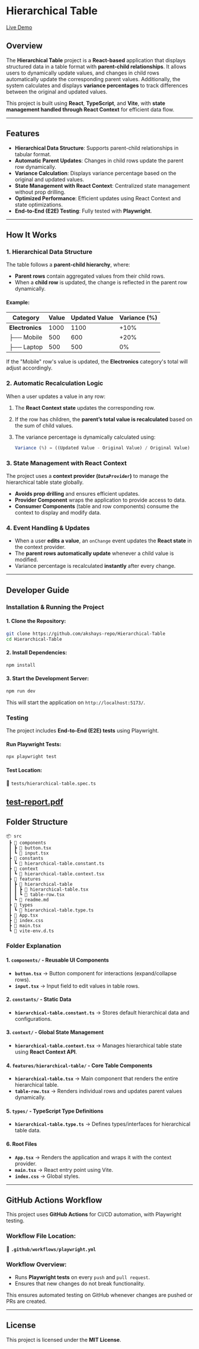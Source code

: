# Hierarchical Table

[Live Demo](https://hierarchical-table-mauve.vercel.app/)

## Overview  
The **Hierarchical Table** project is a **React-based** application that displays structured data in a table format with **parent-child relationships**. It allows users to dynamically update values, and changes in child rows automatically update the corresponding parent values. Additionally, the system calculates and displays **variance percentages** to track differences between the original and updated values.

This project is built using **React**, **TypeScript**, and **Vite**, with **state management handled through React Context** for efficient data flow.

---

## Features  
- **Hierarchical Data Structure**: Supports parent-child relationships in tabular format.
- **Automatic Parent Updates**: Changes in child rows update the parent row dynamically.
- **Variance Calculation**: Displays variance percentage based on the original and updated values.
- **State Management with React Context**: Centralized state management without prop drilling.
- **Optimized Performance**: Efficient updates using React Context and state optimizations.
- **End-to-End (E2E) Testing**: Fully tested with **Playwright**.

---

## How It Works  

### 1. **Hierarchical Data Structure**  
The table follows a **parent-child hierarchy**, where:
- **Parent rows** contain aggregated values from their child rows.
- When a **child row** is updated, the change is reflected in the parent row dynamically.

#### **Example:**

| Category      | Value | Updated Value | Variance (%) |
|--------------|-------|--------------|--------------|
| **Electronics** | 1000  | 1100  | +10% |
| ├── Mobile   | 500   | 600   | +20% |
| ├── Laptop   | 500   | 500   | 0%  |

If the "Mobile" row's value is updated, the **Electronics** category's total will adjust accordingly.

### 2. **Automatic Recalculation Logic**  
When a user updates a value in any row:
1. The **React Context state** updates the corresponding row.
2. If the row has children, the **parent’s total value is recalculated** based on the sum of child values.
3. The variance percentage is dynamically calculated using:
   
   ```ts
   Variance (%) = ((Updated Value - Original Value) / Original Value) * 100
   ```

### 3. **State Management with React Context**  
The project uses a **context provider (`DataProvider`)** to manage the hierarchical table state globally.
- **Avoids prop drilling** and ensures efficient updates.
- **Provider Component** wraps the application to provide access to data.
- **Consumer Components** (table and row components) consume the context to display and modify data.

### 4. **Event Handling & Updates**  
- When a user **edits a value**, an `onChange` event updates the **React state** in the context provider.
- The **parent rows automatically update** whenever a child value is modified.
- Variance percentage is recalculated **instantly** after every change.

---

## **Developer Guide**  

### **Installation & Running the Project**  
#### **1. Clone the Repository:**  
```sh
git clone https://github.com/akshays-repo/Hierarchical-Table
cd Hierarchical-Table
```

#### **2. Install Dependencies:**  
```sh
npm install
```

#### **3. Start the Development Server:**  
```sh
npm run dev
```
This will start the application on `http://localhost:5173/`.

### **Testing**  
The project includes **End-to-End (E2E) tests** using Playwright.

#### **Run Playwright Tests:**  
```sh
npx playwright test
```

#### **Test Location:**  
📁 `tests/hierarchical-table.spec.ts`

[test-report.pdf](https://github.com/user-attachments/files/19039096/test.pdf)
---

## **Folder Structure**  

```
📦 src
 ┣ 📂 components
 ┃ ┣ 📜 button.tsx
 ┃ ┗ 📜 input.tsx
 ┣ 📂 constants
 ┃ ┗ 📜 hierarchical-table.constant.ts
 ┣ 📂 context
 ┃ ┗ 📜 hierarchical-table.context.tsx
 ┣ 📂 features
 ┃ ┣ 📂 hierarchical-table
 ┃ ┃ ┣ 📜 hierarchical-table.tsx
 ┃ ┃ ┗ 📜 table-row.tsx
 ┃ ┗ 📜 readme.md
 ┣ 📂 types
 ┃ ┗ 📜 hierarchical-table.type.ts
 ┣ 📜 App.tsx
 ┣ 📜 index.css
 ┣ 📜 main.tsx
 ┗ 📜 vite-env.d.ts
```

### **Folder Explanation**  
#### **1. `components/` - Reusable UI Components**  
- **`button.tsx`** → Button component for interactions (expand/collapse rows).  
- **`input.tsx`** → Input field to edit values in table rows.  

#### **2. `constants/` - Static Data**  
- **`hierarchical-table.constant.ts`** → Stores default hierarchical data and configurations.  

#### **3. `context/` - Global State Management**  
- **`hierarchical-table.context.tsx`** → Manages hierarchical table state using **React Context API**.  

#### **4. `features/hierarchical-table/` - Core Table Components**  
- **`hierarchical-table.tsx`** → Main component that renders the entire hierarchical table.  
- **`table-row.tsx`** → Renders individual rows and updates parent values dynamically.  

#### **5. `types/` - TypeScript Type Definitions**  
- **`hierarchical-table.type.ts`** → Defines types/interfaces for hierarchical table data.  

#### **6. Root Files**  
- **`App.tsx`** → Renders the application and wraps it with the context provider.  
- **`main.tsx`** → React entry point using Vite.  
- **`index.css`** → Global styles.

---

## **GitHub Actions Workflow**  
This project uses **GitHub Actions** for CI/CD automation, with Playwright testing.

### **Workflow File Location:**  
📁 **`.github/workflows/playwright.yml`**

### **Workflow Overview:**  
- Runs **Playwright tests** on every `push` and `pull request`.
- Ensures that new changes do not break functionality.

This ensures automated testing on GitHub whenever changes are pushed or PRs are created.

---

## **License**  
This project is licensed under the **MIT License**.

